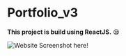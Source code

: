 # Portfolio_v3
**This project is build using ReactJS.** :sleepy:

![Website Screenshot here!](https://github.com/5tupidbrain/Portfolio_v3/blob/master/Portfolio.png?raw=true)